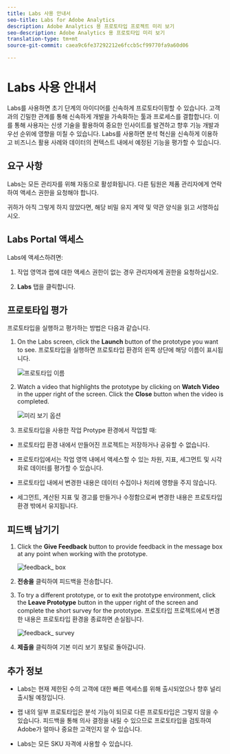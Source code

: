 ```yaml
---
title: Labs 사용 안내서
seo-title: Labs for Adobe Analytics
description: Adobe Analytics 용 프로토타입 프로젝트 미리 보기
seo-description: Adobe Analytics 용 프로토타입 미리 보기
translation-type: tm+mt
source-git-commit: caea9c6fe37292212e6fccb5cf99770fa9a60d06

---
```




# Labs 사용 안내서

Labs를 사용하면 초기 단계의 아이디어를 신속하게 프로토타이핑할 수 있습니다. 고객과의 긴밀한 관계를 통해 신속하게 개발을 가속화하는 툴과 프로세스를 결합합니다. 이를 통해 사용자는 신생 기술을 활용하여 중요한 인사이트를 발견하고 향후 기능 개발과 우선 순위에 영향을 미칠 수 있습니다. Labs를 사용하면 분석 혁신을 신속하게 이용하고 비즈니스 활용 사례와 데이터의 컨텍스트 내에서 예정된 기능을 평가할 수 있습니다.

## 요구 사항

Labs는 모든 관리자를 위해 자동으로 활성화됩니다. 다른 팀원은 제품 관리자에게 연락하여 액세스 권한을 요청해야 합니다.

귀하가 아직 그렇게 하지 않았다면, 해당 비밀 유지 계약 및 약관 양식을 읽고 서명하십시오.

## Labs Portal 액세스

Labs에 액세스하려면:

1. 작업 영역과 랩에 대한 액세스 권한이 없는 경우 관리자에게 권한을 요청하십시오.

1. **Labs** 탭을 클릭합니다.


## 프로토타입 평가

프로토타입을 실행하고 평가하는 방법은 다음과 같습니다.

1. On the Labs screen, click the **Launch** button of the prototype you want to see. 프로토타입을 실행하면 프로토타입 환경의 왼쪽 상단에 해당 이름이 표시됩니다.

   ![프로토타입 이름](https://user-images.githubusercontent.com/29133525/58670566-c03b6c00-82fc-11e9-8b29-ee34260c4024.png)

1. Watch a video that highlights the prototype by clicking on **Watch Video** in the upper right of the screen. Click the **Close** button when the video is completed.

   ![미리 보기 옵션](https://user-images.githubusercontent.com/29133525/58670261-a2213c00-82fb-11e9-88db-cc839c98fdab.png)

1. 프로토타입을 사용한 작업 Protype 환경에서 작업할 때:

* 프로토타입 환경 내에서 만들어진 프로젝트는 저장하거나 공유할 수 없습니다.

* 프로토타입에서는 작업 영역 내에서 액세스할 수 있는 차원, 지표, 세그먼트 및 시각화로 데이터를 평가할 수 있습니다.

* 프로토타입 내에서 변경한 내용은 데이터 수집이나 처리에 영향을 주지 않습니다.

* 세그먼트, 계산된 지표 및 경고를 만들거나 수정함으로써 변경한 내용은 프로토타입 환경 밖에서 유지됩니다.

## 피드백 남기기

1. Click the **Give Feedback** button to provide feedback in the message box at any point when working with the prototype.

   ![feedback_ box](https://user-images.githubusercontent.com/29133525/58670344-f0363f80-82fb-11e9-8824-ec2b41f7187a.png)

1. **전송을** 클릭하여 피드백을 전송합니다.

1. To try a different prototype, or to exit the prototype environment, click the **Leave Prototype** button in the upper right of the screen and complete the short survey for the prototype. 프로토타입 프로젝트에서 변경한 내용은 프로토타입 환경을 종료하면 손실됩니다.

   ![feedback_ survey](https://user-images.githubusercontent.com/29133525/58670404-2bd10980-82fc-11e9-8cae-0dfc9f9da6b7.png)

1. **제출을** 클릭하여 기본 미리 보기 포털로 돌아갑니다.

## 추가 정보

* Labs는 현재 제한된 수의 고객에 대한 빠른 액세스를 위해 출시되었으나 향후 널리 출시될 예정입니다.

* 랩 내의 일부 프로토타입은 분석 기능이 되므로 다른 프로토타입은 그렇지 않을 수 있습니다. 피드백을 통해 의사 결정을 내릴 수 있으므로 프로토타입을 검토하여 Adobe가 얼마나 중요한 고객인지 알 수 있습니다.

* Labs는 모든 SKU 자격에 사용할 수 있습니다.
